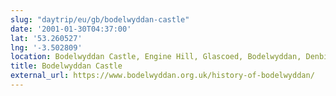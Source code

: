 ```yaml
---
slug: "daytrip/eu/gb/bodelwyddan-castle"
date: '2001-01-30T04:37:00'
lat: '53.260527'
lng: '-3.502809'
location: Bodelwyddan Castle, Engine Hill, Glascoed, Bodelwyddan, Denbighshire, Cymru / Wales, LL18 5YD, United Kingdom
title: Bodelwyddan Castle
external_url: https://www.bodelwyddan.org.uk/history-of-bodelwyddan/
---
```



